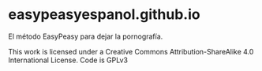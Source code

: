 # easypeasyespanol.github.io
El método EasyPeasy para dejar la pornografía.

This work is licensed under a Creative Commons Attribution-ShareAlike 4.0 International License. Code is GPLv3

